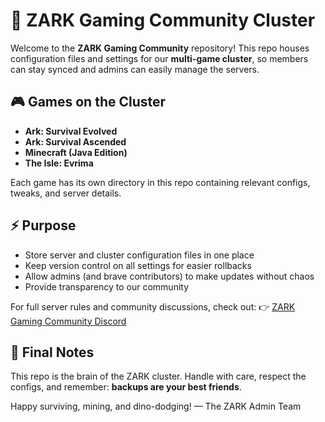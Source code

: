 # 🦖 ZARK Gaming Community Cluster

Welcome to the **ZARK Gaming Community** repository!
This repo houses configuration files and settings for our **multi-game cluster**, so members can stay synced and admins can easily manage the servers.

## 🎮 Games on the Cluster

* **Ark: Survival Evolved**
* **Ark: Survival Ascended**
* **Minecraft (Java Edition)**
* **The Isle: Evrima**

Each game has its own directory in this repo containing relevant configs, tweaks, and server details.

## ⚡ Purpose

* Store server and cluster configuration files in one place
* Keep version control on all settings for easier rollbacks
* Allow admins (and brave contributors) to make updates without chaos
* Provide transparency to our community

For full server rules and community discussions, check out:
👉 [ZARK Gaming Community Discord](https://discord.gg/TTf4zx9)

## 🦕 Final Notes

This repo is the brain of the ZARK cluster. Handle with care, respect the configs, and remember: **backups are your best friends**.

Happy surviving, mining, and dino-dodging!
— The ZARK Admin Team
